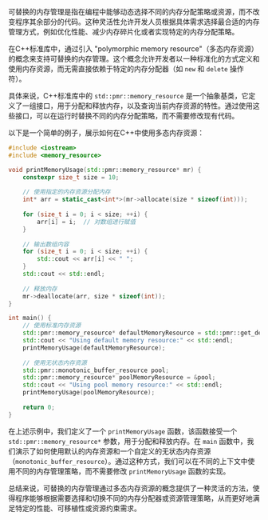 可替换的内存管理是指在编程中能够动态选择不同的内存分配策略或资源，而不改变程序其余部分的代码。这种灵活性允许开发人员根据具体需求选择最合适的内存管理方式，例如优化性能、减少内存碎片化或者实现特定的内存分配策略。

在C++标准库中，通过引入 "polymorphic memory resource"（多态内存资源）的概念来支持可替换的内存管理。这个概念允许开发者以一种标准化的方式定义和使用内存资源，而无需直接依赖于特定的内存分配器（如 `new` 和 `delete` 操作符）。

具体来说，C++标准库中的 `std::pmr::memory_resource` 是一个抽象基类，它定义了一组接口，用于分配和释放内存，以及查询当前内存资源的特性。通过使用这些接口，可以在运行时替换不同的内存分配策略，而不需要修改现有代码。

以下是一个简单的例子，展示如何在C++中使用多态内存资源：

```cpp
#include <iostream>
#include <memory_resource>

void printMemoryUsage(std::pmr::memory_resource* mr) {
    constexpr size_t size = 10;
    
    // 使用指定的内存资源分配内存
    int* arr = static_cast<int*>(mr->allocate(size * sizeof(int)));
    
    for (size_t i = 0; i < size; ++i) {
        arr[i] = i;  // 对数组进行赋值
    }
    
    // 输出数组内容
    for (size_t i = 0; i < size; ++i) {
        std::cout << arr[i] << " ";
    }
    std::cout << std::endl;
    
    // 释放内存
    mr->deallocate(arr, size * sizeof(int));
}

int main() {
    // 使用标准内存资源
    std::pmr::memory_resource* defaultMemoryResource = std::pmr::get_default_resource();
    std::cout << "Using default memory resource:" << std::endl;
    printMemoryUsage(defaultMemoryResource);
    
    // 使用无状态内存资源
    std::pmr::monotonic_buffer_resource pool;
    std::pmr::memory_resource* poolMemoryResource = &pool;
    std::cout << "Using pool memory resource:" << std::endl;
    printMemoryUsage(poolMemoryResource);
    
    return 0;
}
```

在上述示例中，我们定义了一个 `printMemoryUsage` 函数，该函数接受一个 `std::pmr::memory_resource*` 参数，用于分配和释放内存。在 `main` 函数中，我们演示了如何使用默认的内存资源和一个自定义的无状态内存资源（`monotonic_buffer_resource`）。通过这种方式，我们可以在不同的上下文中使用不同的内存管理策略，而不需要修改 `printMemoryUsage` 函数的实现。

总结来说，可替换的内存管理通过多态内存资源的概念提供了一种灵活的方法，使得程序能够根据需要选择和切换不同的内存分配器或资源管理策略，从而更好地满足特定的性能、可移植性或资源约束需求。